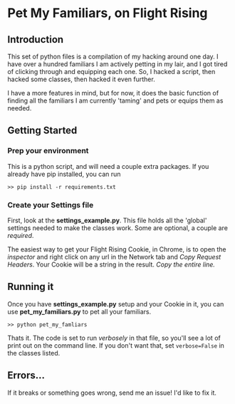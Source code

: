 # Pet My Familiars, on Flight Rising
## Introduction
This set of python files is a compilation of my hacking around one day.  I have over a hundred familiars I am actively petting in my lair, and I got tired of clicking through and equipping each one.  So, I hacked a script, then hacked some classes, then hacked it even further.

I have a more features in mind, but for now, it does the basic function of finding all the familiars I am currently 'taming' and pets or equips them as needed.

## Getting Started

### Prep your environment
This is a python script, and will need a couple extra packages.  If you already have pip installed, you can run

    >> pip install -r requirements.txt

### Create your Settings file
First, look at the **settings_example.py**.  This file holds all the 'global' settings needed to make the classes work.  Some are optional, a couple are _required_.
  
The easiest way to get your Flight Rising Cookie, in Chrome, is to open the _inspector_ and right click on any url in the Network tab and _Copy Request Headers_.  Your Cookie will be a string in the result.  _Copy the entire line._

## Running it
Once you have **settings_example.py** setup and your Cookie in it, you can use **pet_my_familiars.py** to pet all your familiars.
    
    >> python pet_my_famliars

Thats it.  The code is set to run _verbosely_ in that file, so you'll see a lot of print out on the command line.  If you don't want that, set `verbose=False` in the classes listed.  

## Errors...
If it breaks or something goes wrong, send me an issue!  I'd like to fix it.

